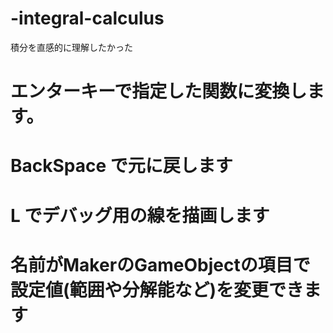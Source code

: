 # -integral-calculus
積分を直感的に理解したかった
# エンターキーで指定した関数に変換します。
# BackSpace で元に戻します
# L でデバッグ用の線を描画します
# 名前がMakerのGameObjectの項目で設定値(範囲や分解能など)を変更できます
